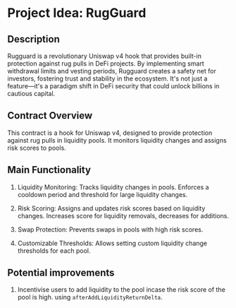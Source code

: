 # Project Idea: RugGuard

## Description
 Rugguard is a revolutionary Uniswap v4 hook that provides built-in protection against rug pulls in DeFi projects. By implementing smart withdrawal limits and vesting periods, Rugguard creates a safety net for investors, fostering trust and stability in the ecosystem. It's not just a feature—it's a paradigm shift in DeFi security that could unlock billions in cautious capital.

## Contract Overview
 This contract is a hook for Uniswap v4, designed to provide protection against rug pulls in liquidity pools. It monitors liquidity changes and assigns risk scores to pools.

## Main Functionality

1. Liquidity Monitoring:
	Tracks liquidity changes in pools.
	Enforces a cooldown period and threshold for large liquidity changes.

2. Risk Scoring:
	Assigns and updates risk scores based on liquidity changes.
	Increases score for liquidity removals, decreases for additions.

3. Swap Protection:
	Prevents swaps in pools with high risk scores.

4. Customizable Thresholds:
	Allows setting custom liquidity change thresholds for each pool.

## Potential improvements
1. Incentivise users to add liquidity to the pool incase the risk score of the pool is high. using `afterAddLiquidityReturnDelta`. 